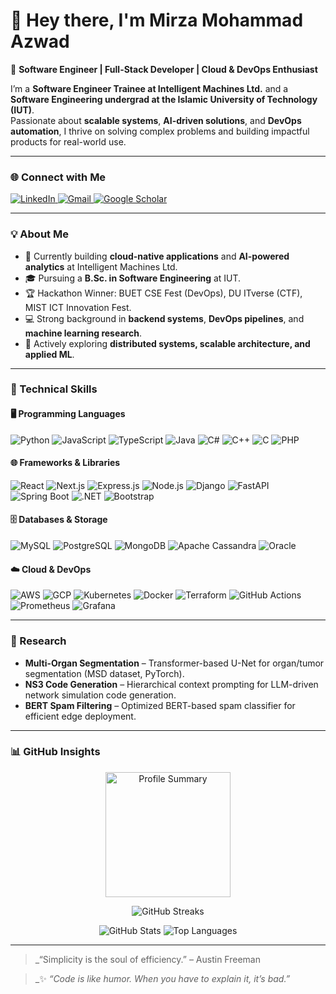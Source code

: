 # 👋 Hey there, I'm Mirza Mohammad Azwad  

🎯 **Software Engineer | Full-Stack Developer | Cloud & DevOps Enthusiast**  

I’m a **Software Engineer Trainee at Intelligent Machines Ltd.** and a **Software Engineering undergrad at the Islamic University of Technology (IUT)**.  
Passionate about **scalable systems**, **AI-driven solutions**, and **DevOps automation**, I thrive on solving complex problems and building impactful products for real-world use.  

---

### 🌐 Connect with Me  
<a href="https://www.linkedin.com/in/mirza-mohammad-azwad-b5239b1a4/">
  <img src="https://img.shields.io/badge/LinkedIn-%230077B5.svg?style=for-the-badge&logo=linkedin&logoColor=white" alt="LinkedIn" />
</a>
<a href="mailto:mirzaazwad8@gmail.com?subject=Hello%20Azwad">
  <img src="https://img.shields.io/badge/Gmail-%23D14836.svg?style=for-the-badge&logo=gmail&logoColor=white" alt="Gmail"/>
</a>
<a href="https://scholar.google.com/citations?user=EPII4T0AAAAJ&hl=en">
  <img src="https://img.shields.io/badge/Google%20Scholar-4285F4.svg?style=for-the-badge&logo=googlescholar&logoColor=white" alt="Google Scholar"/>
</a>

---

### 💡 About Me
- 🔭 Currently building **cloud-native applications** and **AI-powered analytics** at Intelligent Machines Ltd.  
- 🎓 Pursuing a **B.Sc. in Software Engineering** at IUT.  
- 🏆 Hackathon Winner: BUET CSE Fest (DevOps), DU ITverse (CTF), MIST ICT Innovation Fest.  
- 💻 Strong background in **backend systems**, **DevOps pipelines**, and **machine learning research**.  
- 🌱 Actively exploring **distributed systems, scalable architecture, and applied ML**.  

---

### 💼 Technical Skills  

#### 🖥️ Programming Languages  
![Python](https://img.shields.io/badge/Python-3670A0?style=for-the-badge&logo=python&logoColor=ffdd54)
![JavaScript](https://img.shields.io/badge/JavaScript-%23323330.svg?style=for-the-badge&logo=javascript&logoColor=%23F7DF1E)
![TypeScript](https://img.shields.io/badge/TypeScript-007ACC?style=for-the-badge&logo=typescript&logoColor=white)
![Java](https://img.shields.io/badge/Java-ED8B00.svg?style=for-the-badge&logo=openjdk&logoColor=white)
![C#](https://img.shields.io/badge/C%23-239120.svg?style=for-the-badge&logo=c-sharp&logoColor=white)
![C++](https://img.shields.io/badge/C++-00599C.svg?style=for-the-badge&logo=cplusplus&logoColor=white)
![C](https://img.shields.io/badge/C-00599C.svg?style=for-the-badge&logo=c&logoColor=white)
![PHP](https://img.shields.io/badge/PHP-777BB4.svg?style=for-the-badge&logo=php&logoColor=white)

#### 🌐 Frameworks & Libraries  
![React](https://img.shields.io/badge/React-20232A.svg?style=for-the-badge&logo=react&logoColor=61DAFB)
![Next.js](https://img.shields.io/badge/Next.js-000000?style=for-the-badge&logo=nextdotjs&logoColor=white)
![Express.js](https://img.shields.io/badge/Express.js-404D59?style=for-the-badge)
![Node.js](https://img.shields.io/badge/Node.js-43853D.svg?style=for-the-badge&logo=node.js&logoColor=white)
![Django](https://img.shields.io/badge/Django-092E20.svg?style=for-the-badge&logo=django&logoColor=white)
![FastAPI](https://img.shields.io/badge/FastAPI-009688?style=for-the-badge&logo=fastapi&logoColor=white)
![Spring Boot](https://img.shields.io/badge/Spring%20Boot-6DB33F?style=for-the-badge&logo=springboot&logoColor=white)
![.NET](https://img.shields.io/badge/.NET-5C2D91?style=for-the-badge&logo=dotnet&logoColor=white)
![Bootstrap](https://img.shields.io/badge/Bootstrap-563D7C.svg?style=for-the-badge&logo=bootstrap&logoColor=white)

#### 🗄️ Databases & Storage  
![MySQL](https://img.shields.io/badge/MySQL-00f.svg?style=for-the-badge&logo=mysql&logoColor=white)
![PostgreSQL](https://img.shields.io/badge/PostgreSQL-316192.svg?style=for-the-badge&logo=postgresql&logoColor=white)
![MongoDB](https://img.shields.io/badge/MongoDB-4EA94B.svg?style=for-the-badge&logo=mongodb&logoColor=white)
![Apache Cassandra](https://img.shields.io/badge/Cassandra-1287B1.svg?style=for-the-badge&logo=apachecassandra&logoColor=white)
![Oracle](https://img.shields.io/badge/Oracle%20DB-F80000.svg?style=for-the-badge&logo=oracle&logoColor=white)

#### ☁️ Cloud & DevOps  
![AWS](https://img.shields.io/badge/AWS-232F3E.svg?style=for-the-badge&logo=amazonaws&logoColor=white)
![GCP](https://img.shields.io/badge/GCP-4285F4.svg?style=for-the-badge&logo=googlecloud&logoColor=white)
![Kubernetes](https://img.shields.io/badge/Kubernetes-326CE5.svg?style=for-the-badge&logo=kubernetes&logoColor=white)
![Docker](https://img.shields.io/badge/Docker-2496ED.svg?style=for-the-badge&logo=docker&logoColor=white)
![Terraform](https://img.shields.io/badge/Terraform-7B42BC.svg?style=for-the-badge&logo=terraform&logoColor=white)
![GitHub Actions](https://img.shields.io/badge/GitHub%20Actions-2088FF.svg?style=for-the-badge&logo=githubactions&logoColor=white)
![Prometheus](https://img.shields.io/badge/Prometheus-E6522C.svg?style=for-the-badge&logo=prometheus&logoColor=white)
![Grafana](https://img.shields.io/badge/Grafana-F46800.svg?style=for-the-badge&logo=grafana&logoColor=white)

---

### 🔬 Research  
- **Multi-Organ Segmentation** – Transformer-based U-Net for organ/tumor segmentation (MSD dataset, PyTorch).  
- **NS3 Code Generation** – Hierarchical context prompting for LLM-driven network simulation code generation.  
- **BERT Spam Filtering** – Optimized BERT-based spam classifier for efficient edge deployment.  

---

### 📊 GitHub Insights  

<p align="center">
  <img src="https://github-profile-summary-cards.vercel.app/api/cards/profile-details?username=mirzaazwad&theme=github_dark" height="200em" alt="Profile Summary" />
</p>

<p align="center">
  <img src="https://github-readme-streak-stats.herokuapp.com/?user=mirzaazwad&theme=black-ice&hide_border=true&stroke=0000&background=0D1117&ring=e05397&fire=e05397&currStreakLabel=e05397" alt="GitHub Streaks" />
</p>

<p align="center">
  <img src="https://github-readme-stats.vercel.app/api?username=mirzaazwad&theme=dark&show_icons=true" alt="GitHub Stats" />
  <img src="https://github-readme-stats.vercel.app/api/top-langs/?username=mirzaazwad&theme=dark&layout=compact" alt="Top Languages" />
</p>

---

> _“Simplicity is the soul of efficiency.” – Austin Freeman

> _✨ *“Code is like humor. When you have to explain it, it’s bad.”*  
